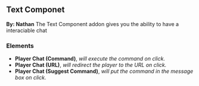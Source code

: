 ## Text Componet
**By: Nathan**
The Text Component addon gives you the ability to have a interaciable chat
<br>

### Elements
* **Player Chat (Command)**, *will execute the command on click.*
* **Player Chat (URL)**, *will redirect the player to the URL on click.*
* **Player Chat (Suggest Command)**, *will put the command in the message box on click.*

